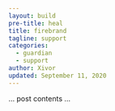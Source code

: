 ```yaml
---
layout: build
pre-title: heal
title: firebrand
tagline: support
categories:
  - guardian
  - support
author: Xivor
updated: September 11, 2020
---
```


… post contents …